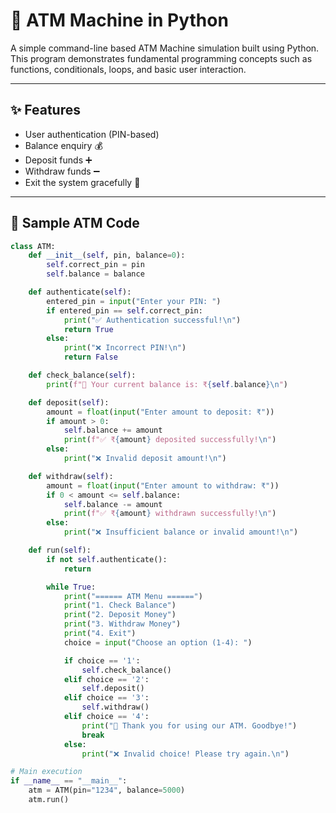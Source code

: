 # 🏧 ATM Machine in Python

A simple command-line based ATM Machine simulation built using Python. This program demonstrates fundamental programming concepts such as functions, conditionals, loops, and basic user interaction.

---

## ✨ Features

- User authentication (PIN-based)
- Balance enquiry 💰
- Deposit funds ➕
- Withdraw funds ➖
- Exit the system gracefully 🚪

---

## 🧾 Sample ATM Code

```python
class ATM:
    def __init__(self, pin, balance=0):
        self.correct_pin = pin
        self.balance = balance

    def authenticate(self):
        entered_pin = input("Enter your PIN: ")
        if entered_pin == self.correct_pin:
            print("✅ Authentication successful!\n")
            return True
        else:
            print("❌ Incorrect PIN!\n")
            return False

    def check_balance(self):
        print(f"💼 Your current balance is: ₹{self.balance}\n")

    def deposit(self):
        amount = float(input("Enter amount to deposit: ₹"))
        if amount > 0:
            self.balance += amount
            print(f"✅ ₹{amount} deposited successfully!\n")
        else:
            print("❌ Invalid deposit amount!\n")

    def withdraw(self):
        amount = float(input("Enter amount to withdraw: ₹"))
        if 0 < amount <= self.balance:
            self.balance -= amount
            print(f"✅ ₹{amount} withdrawn successfully!\n")
        else:
            print("❌ Insufficient balance or invalid amount!\n")

    def run(self):
        if not self.authenticate():
            return

        while True:
            print("====== ATM Menu ======")
            print("1. Check Balance")
            print("2. Deposit Money")
            print("3. Withdraw Money")
            print("4. Exit")
            choice = input("Choose an option (1-4): ")

            if choice == '1':
                self.check_balance()
            elif choice == '2':
                self.deposit()
            elif choice == '3':
                self.withdraw()
            elif choice == '4':
                print("👋 Thank you for using our ATM. Goodbye!")
                break
            else:
                print("❌ Invalid choice! Please try again.\n")

# Main execution
if __name__ == "__main__":
    atm = ATM(pin="1234", balance=5000)
    atm.run()